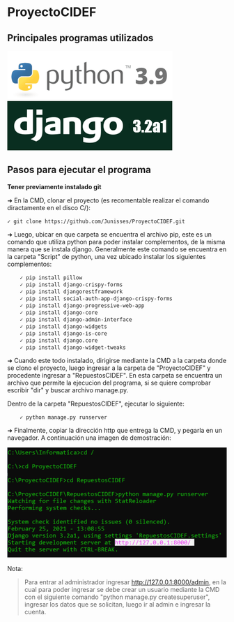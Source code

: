 # ProyectoCIDEF
## Principales programas utilizados

![Alt text](/logo/python.PNG)
![Alt text](/logo/django.PNG)

## Pasos para ejecutar el programa
**Tener previamente instalado git**

➜ En la CMD, clonar el proyecto (es recomentable realizar el comando diractamente en el disco C/):

	✓ git clone https://github.com/Junisses/ProyectoCIDEF.git

➜ Luego, ubicar en que carpeta se encuentra el archivo pip, este es un comando que utiliza python para poder instalar complementos, de la misma manera que se instala django.
  Generalmente este comando se encuentra en la carpeta "Script" de python, una vez ubicado instalar los siguientes complementos:
	
		✓ pip install pillow
		✓ pip install django-crispy-forms
		✓ pip install djangorestframework
		✓ pip install social-auth-app-django-crispy-forms
		✓ pip install django-progressive-web-app
		✓ pip install django-core
		✓ pip install django-admin-interface
		✓ pip install django-widgets
		✓ pip install django-is-core
		✓ pip install django.core
		✓ pip install django-widget-tweaks
	
➜ Cuando este todo instalado, dirigirse mediante la CMD a la carpeta donde se clono el proyecto, luego ingresar a la carpeta de "ProyectoCIDEF" y procedente ingresar a "RepuestosCIDEF".
  En esta carpeta se encuentra un archivo que permite la ejecucion del programa, si se quiere comprobar escribir "dir" y buscar archivo manage.py.
	  
  Dentro de la carpeta "RepuestosCIDEF", ejecutar lo siguiente:
	  
		✓ python manage.py runserver
		
➜ Finalmente, copiar la dirección http que entrega la CMD, y pegarla en un navegador.
  A continuación una imagen de demostración:
		
![Alt text](/logo/indicaciones.PNG)


Nota:
> Para entrar al administrador ingresar http://127.0.0.1:8000/admin, en la cual para poder ingresar se debe crear un usuario mediante la CMD con el siguiente comando "python manage.py createsuperuser", ingresar los datos que se solicitan, luego ir al admin e ingresar la cuenta.